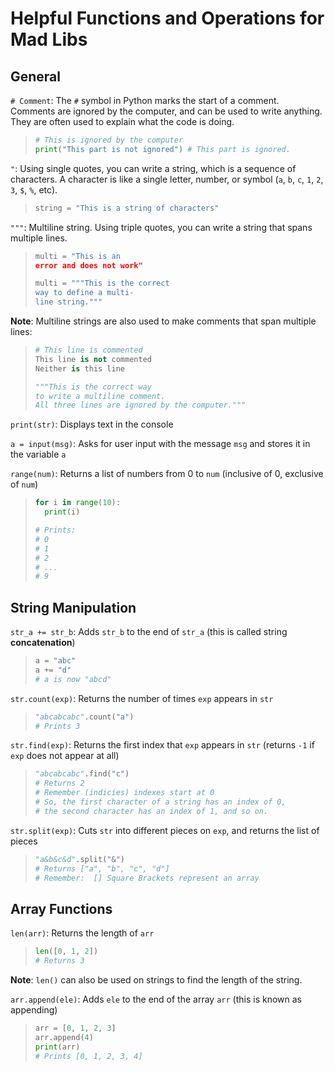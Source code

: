 # Helpful Functions and Operations for Mad Libs

## General
`# Comment`: The `#` symbol in Python marks the start of a comment. Comments are ignored by the computer, and can be used to write anything. They are often used to explain what the code is doing.

> ```python
> # This is ignored by the computer
> print("This part is not ignored") # This part is ignored.
> ```

`"`: Using single quotes, you can write a string, which is a sequence of characters. A character is like a single letter, number, or symbol (`a`, `b`, `c`, `1`, `2`, `3`, `$`, `%`, etc).

> ```python
> string = "This is a string of characters"
> ```

`"""`: Multiline string. Using triple quotes, you can write a string that spans multiple lines.

> ```python
> multi = "This is an
> error and does not work"
> ```
> ```python
> multi = """This is the correct
> way to define a multi-
> line string."""

**Note**: Multiline strings are also used to make comments that span multiple lines:

> ```python
> # This line is commented
> This line is not commented
> Neither is this line
> ```
> ```python
> """This is the correct way
> to write a multiline comment.
> All three lines are ignored by the computer."""
> ```

`print(str)`: Displays text in the console

`a = input(msg)`: Asks for user input with the message `msg` and stores it in the variable `a`

`range(num)`: Returns a list of numbers from 0 to `num` (inclusive of 0, exclusive of `num`)
> ```python
> for i in range(10):
>   print(i)
> 
> # Prints: 
> # 0
> # 1
> # 2
> # ...
> # 9
> ```

## String Manipulation
`str_a += str_b`: Adds `str_b` to the end of `str_a` (this is called string **concatenation**)
> ```python
> a = "abc"
> a += "d"
> # a is now "abcd"
> ```

`str.count(exp)`: Returns the number of times `exp` appears in `str`
> ```python
> "abcabcabc".count("a")
> # Prints 3
> ```

`str.find(exp)`: Returns the first index that `exp` appears in `str` (returns `-1` if `exp` does not appear at all)
> ```python
> "abcabcabc".find("c")
> # Returns 2
> # Remember (indicies) indexes start at 0
> # So, the first character of a string has an index of 0, 
> # the second character has an index of 1, and so on. 

`str.split(exp)`: Cuts `str` into different pieces on `exp`, and returns the list of pieces
> ```python
> "a&b&c&d".split("&")
> # Returns ["a", "b", "c", "d"]
> # Remember:  [] Square Brackets represent an array
> ```

## Array Functions
`len(arr)`: Returns the length of `arr`
> ```python
> len([0, 1, 2])
> # Returns 3
> ```

**Note**: `len()` can also be used on strings to find the length of the string.

`arr.append(ele)`: Adds `ele` to the end of the array `arr` (this is known as appending)
> ```python
> arr = [0, 1, 2, 3]
> arr.append(4)
> print(arr)
> # Prints [0, 1, 2, 3, 4]
> ```



